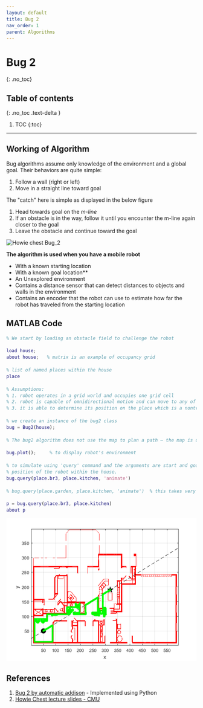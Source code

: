 ```yaml
---
layout: default
title: Bug 2
nav_order: 1
parent: Algorithms
---
```


# Bug 2
{: .no_toc}

## Table of contents
{: .no_toc .text-delta }

1. TOC
{:toc}

---

## Working of Algorithm

Bug algorithms assume only knowledge of the environment and a global goal. Their behaviors are quite simple:
1. Follow a wall (right or left)
2. Move in a straight line toward goal

The "catch" here is simple as displayed in the below figure
1. Head towards goal on the *m-line*
2. If an obstacle is in the way, follow it until you encounter the m-line again closer to the goal
3. Leave the obstacle and continue toward the goal

![Howie chest Bug_2](https://i.imgur.com/tpqcfpW.png)

**The algorithm is used when you have a mobile robot**
- With a known starting location
- With a known goal location**
- An Unexplored environment
- Contains a distance sensor that can detect distances to objects and walls in the environment
- Contains an encoder that the robot can use to estimate how far the robot has traveled from the starting location

## MATLAB Code
<!-- [Code](){: .btn} -->

```matlab
% We start by loading an obstacle field to challenge the robot

load house;
about house;   % matrix is an example of occupancy grid 

% list of named places within the house
place

% Assumptions:
% 1. robot operates in a grid world and occupies one grid cell
% 2. robot is capable of omnidirectional motion and can move to any of its eight neighboring grid cells
% 3. it is able to determine its position on the place which is a nontrivial problem

% we create an instance of the bug2 class
bug = Bug2(house);

% The bug2 algorithm does not use the map to plan a path – the map is used by the simulator to provide sensory inputs to the robot.

bug.plot();     % to display robot's environment

% to simulate using 'query' command and the arguments are start and goal
% position of the robot within the house.
bug.query(place.br3, place.kitchen, 'animate')  

% bug.query(place.garden, place.kitchen, 'animate')  % this takes very very loooong time

p = bug.query(place.br3, place.kitchen)
about p
```

![Bug 2 figure](https://raw.githubusercontent.com/BioInsperobotics/BIPR/main/assets/images/algorithm/01-bug2.png)

## References

1. [Bug 2 by automatic addison](https://automaticaddison.com/the-bug2-algorithm-for-robot-motion-planning/) - Implemented using Python
2. [Howie Chest lecture slides - CMU](https://www.cs.cmu.edu/~motionplanning/lecture/Chap2-Bug-Alg_howie.pdf)